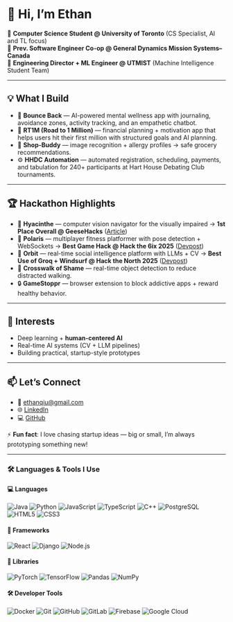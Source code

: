 # 👋 Hi, I’m Ethan

🧠 **Computer Science Student @ University of Toronto** (CS Specialist, AI and TL focus)  
🤖 **Prev. Software Engineer Co-op @ General Dynamics Mission Systems–Canada**  
🚀 **Engineering Director + ML Engineer @ UTMIST** (Machine Intelligence Student Team)  

---

## 💡 What I Build  
- 💬 **Bounce Back** — AI-powered mental wellness app with journaling, avoidance zones, activity tracking, and an empathetic chatbot.  
- 💸 **RT1M (Road to 1 Million)** — financial planning + motivation app that helps users hit their first million with structured goals and AI planning.  
- 🛒 **Shop-Buddy** — image recognition + allergy profiles → safe grocery recommendations.  
- ⚙️ **HHDC Automation** — automated registration, scheduling, payments, and tabulation for 240+ participants at Hart House Debating Club tournaments.  

---

## 🏆 Hackathon Highlights  
- 🌸 **Hyacinthe** — computer vision navigator for the visually impaired → **1st Place Overall @ GeeseHacks** ([Article](#))  
- 🐾 **Polaris** — multiplayer fitness platformer with pose detection + WebSockets → **Best Game Hack @ Hack the 6ix 2025** ([Devpost](https://devpost.com/software/polaris))  
- 🧠 **Orbit** — real-time social intelligence platform with LLMs + CV → **Best Use of Groq + Windsurf @ Hack the North 2025** ([Devpost](https://devpost.com/software/orbit-59jths))  
- 🧍 **Crosswalk of Shame** — real-time object detection to reduce distracted walking.  
- 🔒 **GameStoppr** — browser extension to block addictive apps + reward healthy behavior.  

---

## 🌱 Interests  
- Deep learning + **human-centered AI**  
- Real-time AI systems (CV + LLM pipelines)  
- Building practical, startup-style prototypes  

---

## 📫 Let’s Connect  
- 📧 ethanqiu@gmail.com  
- 🌐 [LinkedIn](https://linkedin.com/in/qiu-ethan)  
- 💻 [GitHub](https://github.com/qiuethan)  

⚡ **Fun fact**: I love chasing startup ideas — big or small, I’m always prototyping something new!  

---

### 🛠️ Languages & Tools I Use

#### 💻 Languages
![Java](https://img.shields.io/badge/-Java-007396?style=flat-square&logo=java&logoColor=ffffff)
![Python](https://img.shields.io/badge/-Python-3776AB?style=flat-square&logo=python&logoColor=ffffff)
![JavaScript](https://img.shields.io/badge/-JavaScript-F7DF1E?style=flat-square&logo=javascript&logoColor=black)
![TypeScript](https://img.shields.io/badge/-TypeScript-3178C6?style=flat-square&logo=typescript&logoColor=ffffff)
![C++](https://img.shields.io/badge/-C++-00599C?style=flat-square&logo=cplusplus&logoColor=ffffff)
![PostgreSQL](https://img.shields.io/badge/-PostgreSQL-4169E1?style=flat-square&logo=postgresql&logoColor=ffffff)
![HTML5](https://img.shields.io/badge/-HTML5-E34F26?style=flat-square&logo=html5&logoColor=ffffff)
![CSS3](https://img.shields.io/badge/-CSS3-1572B6?style=flat-square&logo=css3&logoColor=ffffff)

#### 🧰 Frameworks
![React](https://img.shields.io/badge/-React-61DAFB?style=flat-square&logo=react&logoColor=black)
![Django](https://img.shields.io/badge/-Django-092E20?style=flat-square&logo=django&logoColor=ffffff)
![Node.js](https://img.shields.io/badge/-Node.js-339933?style=flat-square&logo=node.js&logoColor=ffffff)

#### 🧪 Libraries
![PyTorch](https://img.shields.io/badge/-PyTorch-EE4C2C?style=flat-square&logo=pytorch&logoColor=ffffff)
![TensorFlow](https://img.shields.io/badge/-TensorFlow-FF6F00?style=flat-square&logo=tensorflow&logoColor=ffffff)
![Pandas](https://img.shields.io/badge/-Pandas-150458?style=flat-square&logo=pandas&logoColor=ffffff)
![NumPy](https://img.shields.io/badge/-NumPy-013243?style=flat-square&logo=numpy&logoColor=ffffff)

#### 🛠️ Developer Tools
![Docker](https://img.shields.io/badge/-Docker-2496ED?style=flat-square&logo=docker&logoColor=ffffff)
![Git](https://img.shields.io/badge/-Git-F05032?style=flat-square&logo=git&logoColor=ffffff)
![GitHub](https://img.shields.io/badge/-GitHub-181717?style=flat-square&logo=github&logoColor=ffffff)
![GitLab](https://img.shields.io/badge/-GitLab-FC6D26?style=flat-square&logo=gitlab&logoColor=ffffff)
![Firebase](https://img.shields.io/badge/-Firebase-FFCA28?style=flat-square&logo=firebase&logoColor=000000)
![Google Cloud](https://img.shields.io/badge/-Google%20Cloud-4285F4?style=flat-square&logo=google-cloud&logoColor=ffffff)
